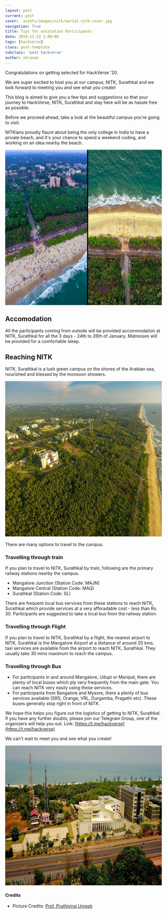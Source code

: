 ```yaml
---
layout: post
current: post
cover:  assets/images/nitk/aerial-nitk-cover.jpg
navigation: True
title: Tips for outstation Participants
date: 2019-11-23 1:00:00
tags: [hackverse]
class: post-template
subclass: 'post hackverse'
author: shravan
---
```


Congratulations on getting selected for HackVerse '20. 

We are super excited to host you at our campus, NITK, Surathkal and we look forward to meeting you and see what you create!

This blog is aimed to give you a few tips and suggestions so that your journey to HackVerse, NITK, Surathkal and stay here will be as hassle free as possible. 

Before we proceed ahead, take a look at the beautiful campus you're going to visit.

NITKians proudly flaunt about being the only college in India to have a private beach, and it's your chance to spend a weekend coding, and working on an idea nearby the beach.

<img src="./assets/images/nitk/collage-beach.jpg" alt="NITK, Surathkal Beach" height="500px" />

## Accomodation

All the participants coming from outside will be provided accommodation at NITK, Surathkal for all the 3 days - 24th to 26th of January. Matresses will be provided for a comfortable sleep.

## Reaching NITK

NITK, Surathkal is a lush green campus on the shores of the Arabian sea, nourished and blessed by the monsoon showers.

<img src="./assets/images/nitk/aerial-nitk.jpg" alt="Green Aerial NITK Surathkal" height="500px">

There are many options to travel to the campus.

### Travelling through train

If you plan to travel to NITK, Surathkal by train, following are the primary railway stations nearby the campus.
 - Mangalore Junction (Station Code: MAJN)
 - Mangalore Central (Station Code: MAQ) 
 - Surathkal (Station Code: SL)

There are frequent local bus services from these stations to reach NITK, Surathkal which provide services at a very afforadable cost - less than Rs. 30. Participants are suggested to take a local bus from the railway station.

### Travelling through Flight

If you plan to travel to NITK, Surathkal by a flight, the nearest airport to NITK, Surathkal is the Mangalore Airport at a distance of around 20 kms, taxi services are available from the airport to reach NITK, Surathkal. They usually take 30 mins maximum to reach the campus.

### Travelling through Bus

- For participants in and around Mangalore, Udupi or Manipal, there are plenty of local buses which ply very frequently from the main gate. You can reach NITK very easily using these services.
- For participants from Bangalore and Mysore, there a plenty of bus services available (SRS, Orange, VRL, Durgamba, Pragathi etc). These buses generally stop right in front of NITK.

We hope this helps you figure out the logistics of getting to NITK, Surathkal. If you have any further doubts, please join our Telegram Group, one of the organizers will help you out. Link: [https://t.me/hackverse](https://t.me/hackverse)

We can't wait to meet you and see what you create!

<img src="./assets/images/nitk/lhcc.jpg" alt="LHC-C NITK Surathkal" height="450px">


#### Credits

- Picture Credits: [Prof. Pruthiviraj Umesh](https://appmech.nitk.ac.in/faculty/pruthviraj-u)